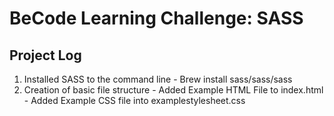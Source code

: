 # BeCode Learning Challenge: SASS #

## Project Log ##
1. Installed SASS to the command line
        - Brew install sass/sass/sass
2. Creation of basic file structure
        - Added Example HTML File to index.html
        - Added Example CSS file into examplestylesheet.css
